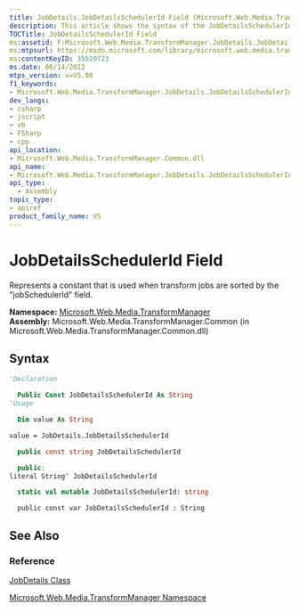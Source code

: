 ```yaml
---
title: JobDetails.JobDetailsSchedulerId Field (Microsoft.Web.Media.TransformManager)
description: This article shows the syntax of the JobDetailsSchedulerId Field, which represents a constant that is used when transform jobs are sorted by the JobSchedulerId Field.
TOCTitle: JobDetailsSchedulerId Field
ms:assetid: F:Microsoft.Web.Media.TransformManager.JobDetails.JobDetailsSchedulerId
ms:mtpsurl: https://msdn.microsoft.com/library/microsoft.web.media.transformmanager.jobdetails.jobdetailsschedulerid(v=VS.90)
ms:contentKeyID: 35520723
ms.date: 06/14/2012
mtps_version: v=VS.90
f1_keywords:
- Microsoft.Web.Media.TransformManager.JobDetails.JobDetailsSchedulerId
dev_langs:
- csharp
- jscript
- vb
- FSharp
- cpp
api_location:
- Microsoft.Web.Media.TransformManager.Common.dll
api_name:
- Microsoft.Web.Media.TransformManager.JobDetails.JobDetailsSchedulerId
api_type:
  - Assembly
topic_type:
- apiref
product_family_name: VS
---
```


# JobDetailsSchedulerId Field

Represents a constant that is used when transform jobs are sorted by the "jobSchedulerId" field.

**Namespace:**  [Microsoft.Web.Media.TransformManager](microsoft-web-media-transformmanager-namespace.md)  
**Assembly:**  Microsoft.Web.Media.TransformManager.Common (in Microsoft.Web.Media.TransformManager.Common.dll)

## Syntax

```vb
'Declaration

  Public Const JobDetailsSchedulerId As String
'Usage

  Dim value As String

value = JobDetails.JobDetailsSchedulerId
```

```csharp
  public const string JobDetailsSchedulerId
```

```cpp
  public:
literal String^ JobDetailsSchedulerId
```

``` fsharp
  static val mutable JobDetailsSchedulerId: string
```

```jscript
  public const var JobDetailsSchedulerId : String
```

## See Also

### Reference

[JobDetails Class](jobdetails-class-microsoft-web-media-transformmanager.md)

[Microsoft.Web.Media.TransformManager Namespace](microsoft-web-media-transformmanager-namespace.md)
